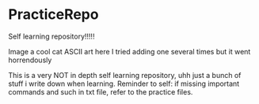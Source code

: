# PracticeRepo
Self learning repository!!!!!

Image a cool cat ASCII art here
I tried adding one several times but it went horrendously

This is a very NOT in depth self learning repository, uhh just a bunch of stuff i write down when learning.
Reminder to self: if missing important commands and such in txt file, refer to the practice files.
